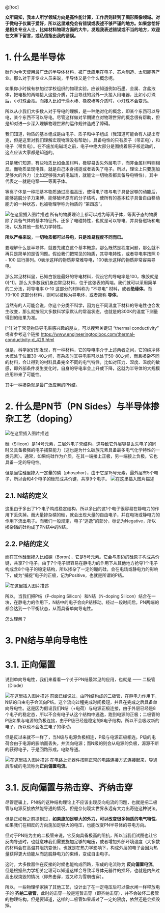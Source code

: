 @[toc]

**众所周知，我本人所学领域方向是高性能计算，工作后则转到了图形图像领域。对于微电子仅属于爱好，所以这里难免会有错误或表述不够严谨的地方。如果您恰好是相关专业人士，比如材料物理方面的大牛，发现我表述错误或不当的地方，欢迎在文章下留言，或私信指出我的错误。**

# 1. 什么是半导体
硅作为今天使用最广泛的半导体材料，被广泛应用在电子、芯片制造、太阳能等产业。那么对于非专业人员来说，半导体又是个什么概念呢。

如果你小时候有参加过学校组织的物理实验，应该知道例如石墨、金属、含盐液体，把电极的两端接入这些介质，并且导线的另外一头接入用电器，比如小灯珠后，小灯珠会亮。而接入比如干燥木棒、橡胶棒等介质时，小灯珠不会变亮。

所以从小我们大多数人对于导电的理解，是一种绝对化的概念，即某个东西可以导电，某个东西不可以导电。尽管这样做对早期建立对物理世界的概念很有帮助，但是却对进一步深入理解物理世界的运作规律造成了障碍。

我们知道，物质的基本组成是由电子、质子和中子组成（我知道可能会有人提出夸克，但是这里对我们理解宏观物理没有帮助）。具备电性的只有质子（带正电），和电子（带负电）。在不施加电磁场之前，电子中绝大部分是围绕着原子核运动的，这点应该大家都是知道的。

只是我们知道，有些物质比如金属材料，极容易丢失外层电子，而非金属材料则相反。而物质呈现电性，就是自己本身捕捉或者丢失了电子。所以，理论上只要施加足够大的外力（比如足够强大的电磁场，就能让一切物质都具备导电特性），其中代表之一就是电浆——等离子体。

等离子体是一种把基本物质通过高温高压，使得电子核与电子具备足够的动能后，能够逃脱分子力束缚，能够破坏原有的分子结构，使所有的基本粒子具备自由移动能力的一种状态，也被物理学称为物质的 “第四态”。

![在这里插入图片描述](https://img-blog.csdnimg.cn/f90dfac636044332a590620958def3f9.png#pic_center)
所有的物质理论上都可以成为等离子体，等离子态的物质除了具备气体的基本特征外，还多了电磁特性，也就是可以导电、并具备磁场和电场，以及其他一些热力学特性。

**所以严格来说，一切物质都可以导电，只是难易程度不同而已。** 

要理解什么是半导体，就要先建立这个基本概念。那么既然是程度问题，那么就不再只是简单的是否问题。假设我们把常见的物质，其导电特性，或者导电率按照 0 - 100 进行排列。0表示这样的物质非常难导电，100表示这样的物质非常容易导电。

那么常见材料里，已知白银是最好的导电材料，假设它的导电率是100，橡胶就是0[^1]。那么大多数我们身边常见材料，位于这张表的两端。我们就可以采用简单的二分法，将导电率 0-10 这部分的材料称为 “不导电” 材料，或者**绝缘体**。而 70-100 这部分材料，则可以被称为导电体，或者简称 **导体**。

当然有的人可能会说，你这个分类不科学，因为在不同温度下材料的导电性也会发生改变，那么就按照大多数科学家默认的常温状态，也就是的300K的温度下测量得到的结果为准。

[^1] 对于常见物质导电率感兴趣的朋友，可以搜索关键词 “thermal conductivity” 或者参考这个链接 https://www.engineeringtoolbox.com/thermal-conductivity-d_429.html

但是，科学家们却发现，有一种材料，它的导电率介于上述两者之间，它的纯净体大概处于位置30-40之间，有杂质时其导电率可以处于50-80之间，而且掺杂不同的材料，会让得到的材料具备完全不同的电气特性，比如对压力、湿度、温度的敏感，即外部条件发生变化时，自身的导电率会上升或下降，这就为半导体的大规模应用带来了可能性。

其中一种掺杂就是最广泛应用的PN结。

# 2. 什么是PN节（PN Sides）与半导体掺杂工艺（doping）

![在这里插入图片描述](https://img-blog.csdnimg.cn/6202b39f9cef44ea9ba9315a47e7c85c.png#pic_center)

硅（Silicon）是14号元素，三层外电子壳结构，这导致它外层容易丢失电子的同时又具备极强的电子捕获能力（这也是为什么碳族元素具备最多电气化学特性的一类元素）。通常，如果纯硅作为介质，在其一端接上正极，另一端接上负极，它也具备一定的导电性。

但是当往硅里掺入一定量的磷（phosphor），由于它是15号元素，最外层有5个电子，所以会和4个电子的硅形成共价键，共享9个电子。
![在这里插入图片描述](https://img-blog.csdnimg.cn/e02a59fb257044049fd34e0dc9d6d635.png#pic_center)

## 2.1. N结的定义
这里由于多出了1个电子构成稳定结构，所以多出的这1个电子很容易在静电力的作用下丢失掉。而大量掺杂磷的硅，就会出现大量的自由电子，并在电场或静电力的作用下流出电子。而我们一般规定，电子“逃逸”的部分，标记为Negative，所以掺杂磷的硅构成了PN结中的N结。


## 2.2. P结的定义

而在其他硅里掺入比如硼（Boron），它是5号元素。它会与周边的硅原子构成共价键，共享7个电子。由于7个电子很容易在静电力的作用下从其他地方抢夺1个电子构成含8个电子的稳定结构，所以掺杂了一定的硼的硅，会在电场或静电力的影响下，成为“捕捉”电子的正极，记为Positive，也就是所谓的P结。

![在这里插入图片描述](https://img-blog.csdnimg.cn/1a25a218edba459d93b79cb6da3a1bce.png#pic_center)

所以，当我们把P结（P-doping Silicon）和N结（N-doping Silicon）结合在一块，在静电力的作用下，N结中的电子会向P结移动。经过一段时间后，PN两端的都会达到一个平衡状态，从而具备单向导电性。

怎么理解？

# 3. PN结与单向导电性
# 3.1. 正向偏置

说到单向导电性，我们来看看一个关于PN结最常见的应用，也就是 —— 二极管（Diode）

![在这里插入图片描述](https://img-blog.csdnimg.cn/5fc32161223446d39dca9e2963d404dd.png#pic_center)
前面已经说过，由PN结构成的二极管，在静电力作用下，N结的自由电子会流向P结。这个流向过程完成时间极短，并且在完成之后具备单向导电性。这是因为假设我们N结（+电荷）与电源正极连接，由于外层已经是8个电子的稳定态，所以不会有电子从这个结构中逃逸，跑到电源的正极；二极管的P级如果与电源的负极连接，由于P级已经是稳定的8电子结构，所以不会吸收新的电子，所以也不会发生电子的移动。

但是反过来就不一样了，当N级与电源负极相连，P级与电源正极相连。P级的电荷会由于电源的影响而丢失，并流向电源；而N级的则会从电源的负极，源源不断的获得电子，于是回路形成，电路导通。

![在这里插入图片描述](https://img-blog.csdnimg.cn/9a923c6c3e4c4cdf91048ca963c42b75.png#pic_center)
在电路上元器件按照正常的电路连接方式连接起来，导通后形成的电流称为**正向偏置电流**。

# 3.1. 反向偏置与热击穿、齐纳击穿

尽管逻辑上，PN结的这种结构理论上不应该出现反向电流的问题，也就是把二极管与电源反接依然能导通的情况。但是奈何现实世界永远有大力出奇迹这种说法。

但是正如我之前提到过，**如果施加足够大的外力，可以改变很多物质的电气特性**。如果我们在相反的方向施加足够大的电压，也能改变PN半导体的导电方向。

但对于PN结为主的二极管来说，它反向具备极高的阻抗，所以当我们试图也让它反向导通时，也就意味我们需要施加足够的电压，或者增加外部环境温度（大多数的材料会在高温其阻抗变低）。也就是在热力学影响下，构成外层的电子会因为热量获得更大动能从而逃脱静电力的束缚，变成自由电子。

这时，大多数器件在反接的时候也能构成回路，形成的电流称为 **反向偏置电流**。但是根据热力学相关定理可以知道这样会导致半导体元器件的损坏，也就是内热过高出现烧毁的情况（即热击穿，或又称为雪崩击穿）。

所以，一些物理学家换了其他工艺，设计出了在一定电压后可以像水闸一样释放电子的 **齐纳二极管**，此时的击穿一般是短暂击穿（即齐纳击穿），并不会破坏二极管的物理结构。但是要知道，这样的二极管如果超过了一定的限度，依然还是会损毁掉。
